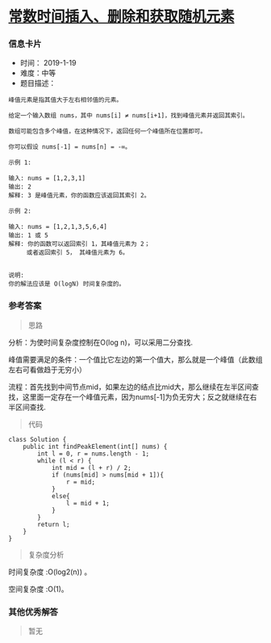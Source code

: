 # [常数时间插入、删除和获取随机元素](https://leetcode-cn.com/problems/insert-delete-getrandom-o1/)

### 信息卡片

- 时间： 2019-1-19
- 难度：中等
- 题目描述：

```
峰值元素是指其值大于左右相邻值的元素。

给定一个输入数组 nums，其中 nums[i] ≠ nums[i+1]，找到峰值元素并返回其索引。

数组可能包含多个峰值，在这种情况下，返回任何一个峰值所在位置即可。

你可以假设 nums[-1] = nums[n] = -∞。

示例 1:

输入: nums = [1,2,3,1]
输出: 2
解释: 3 是峰值元素，你的函数应该返回其索引 2。

示例 2:

输入: nums = [1,2,1,3,5,6,4]
输出: 1 或 5 
解释: 你的函数可以返回索引 1，其峰值元素为 2；
     或者返回索引 5， 其峰值元素为 6。


说明:
你的解法应该是 O(logN) 时间复杂度的。
```





### 参考答案

> 思路

分析：为使时间复杂度控制在O(log n)，可以采用二分查找.

峰值需要满足的条件：一个值比它左边的第一个值大，那么就是一个峰值（此数组左右可看做趋于无穷小）

流程：首先找到中间节点mid，如果左边的结点比mid大，那么继续在左半区间查找，这里面一定存在一个峰值元素，因为nums[-1]为负无穷大；反之就继续在右半区间查找.


> 代码

```
class Solution {
    public int findPeakElement(int[] nums) {
        int l = 0, r = nums.length - 1;
        while (l < r) {
            int mid = (l + r) / 2;
            if (nums[mid] > nums[mid + 1]){
                r = mid;
            }
            else{
                l = mid + 1;
            }
        }
        return l;
    }
}
```



> 复杂度分析

时间复杂度 :O(log2(n)) 。

空间复杂度 :O(1)。





### 其他优秀解答

> 暂无
